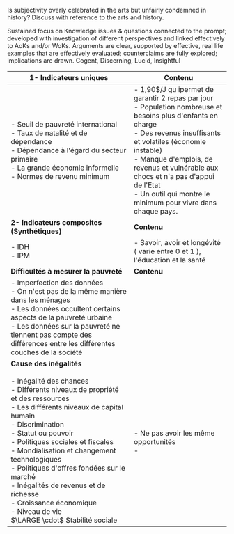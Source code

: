 
Is subjectivity overly celebrated in the arts but unfairly condemned in history? Discuss with reference to the arts and history.


Sustained focus on Knowledge issues & questions connected to the prompt; developed with investigation of different perspectives and linked effectively to AoKs and/or WoKs. Arguments are clear, supported by effective, real life examples that are effectively evaluated; counterclaims are fully explored; implications are drawn. Cogent, Discerning, Lucid, Insightful




| **1- Indicateurs uniques** | **Contenu** |
| ----------- | ----------- |  
| - Seuil de pauvreté international <br> - Taux de natalité et de dépendance <br> - Dépendance à l'égard du secteur primaire <br> - La grande économie informelle <br> - Normes de revenu minimum | - 1,90$/J qu ipermet de garantir 2 repas par jour <br> - Population nombreuse et besoins plus d'enfants en charge <br> - Des revenus insuffisants et volatiles (économie instable) <br> - Manque d'emplois, de revenus et vulnérable aux chocs et n'a pas d'appui de l'Etat <br> - Un outil qui montre le minimum pour vivre dans chaque pays.  |
| **2- Indicateurs composites (Synthétiques)** | **Contenu** | 
| - IDH <br> - IPM | - Savoir, avoir et longévité ( varie entre 0 et 1 ), l'éducation et la santé |
| **Difficultés à mesurer la pauvreté** | **Contenu** |
| - Imperfection des données <br> - On n'est pas de la même manière dans les ménages <br> - Les données occultent certains aspects de la pauvreté urbaine <br> - Les données sur la pauvreté ne tiennent pas compte des différences entre les différentes couches de la société  |  |
| **Cause des inégalités** <br> <br> - Inégalité des chances <br> - DIfférents niveaux de propriété et des ressources <br> - Les différents niveaux de capital humain <br> - Discrimination <br>- Statut ou pouvoir <br> - Politiques sociales et fiscales <br> - Mondialisation et changement technologiques <br>- Politiques d'offres fondées sur le marché <br> - Inégalités de revenus et de richesse <br> - Croissance économique <br>- Niveau de vie <br> $\LARGE \cdot$ Stabilité sociale | - Ne pas avoir les même opportunités <br> -  |

